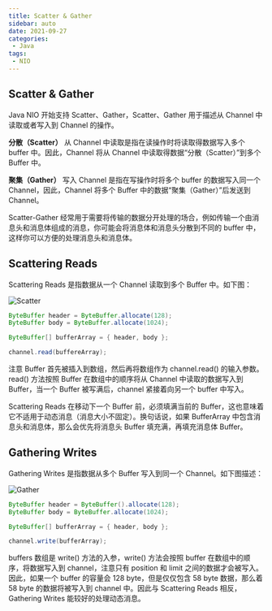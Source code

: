 ```yaml
---
title: Scatter & Gather
sidebar: auto
date: 2021-09-27
categories:
 - Java
tags:
 - NIO
---
```


## Scatter & Gather

Java NIO 开始支持 Scatter、Gather，Scatter、Gather 用于描述从 Channel 中读取或者写入到 Channel 的操作。

**分散（Scatter）** 从 Channel 中读取是指在读操作时将读取得数据写入多个 buffer 中。因此，Channel 将从 Channel 中读取得数据“分散（Scatter）”到多个 Buffer 中。

**聚集（Gather）** 写入 Channel 是指在写操作时将多个 buffer 的数据写入同一个 Channel，因此，Channel 将多个 Buffer 中的数据“聚集（Gather）”后发送到 Channel。

Scatter-Gather 经常用于需要将传输的数据分开处理的场合，例如传输一个由消息头和消息体组成的消息，你可能会将消息体和消息头分散到不同的 buffer 中，这样你可以方便的处理消息头和消息体。



## Scattering Reads

Scattering Reads 是指数据从一个 Channel 读取到多个 Buffer 中。如下图：

<img :src="$withBase('/img/java/nio/Scatter.png')" alt="Scatter">

``` java
ByteBuffer header = ByteBuffer.allocate(128);
ByteBuffer body = ByteBuffer.allocate(1024);

ByteBuffer[] bufferArray = { header, body };

channel.read(buffereArray);
```

注意 Buffer 首先被插入到数组，然后再将数组作为 channel.read() 的输入参数。read() 方法按照 Buffer 在数组中的顺序将从 Channel 中读取的数据写入到 Buffer，当一个 Buffer 被写满后，channel 紧接着向另一个 buffer 中写入。

Scattering Reads 在移动下一个 Buffer 前，必须填满当前的 Buffer，这也意味着它不适用于动态消息（消息大小不固定）。换句话说，如果 BufferArray 中包含消息头和消息体，那么会优先将消息头 Buffer 填充满，再填充消息体 Buffer。



## Gathering Writes

Gathering Writes 是指数据从多个 Buffer 写入到同一个 Channel。如下图描述：

<img :src="$withBase('/img/java/nio/Gather.png')" alt="Gather">

```java
ByteBuffer header = ByteBuffer().allocate(128);
ByteBuffer body = ByteBuffer.allocate(1024);

ByteBuffer[] bufferArray = { header, body };

channel.write(bufferArray);
```

buffers 数组是 write() 方法的入参，write() 方法会按照 buffer 在数组中的顺序，将数据写入到 channel，注意只有 position 和 limit 之间的数据才会被写入。因此，如果一个 buffer 的容量会 128 byte，但是仅仅包含 58 byte 数据，那么着 58 byte 的数据将被写入到 channel 中。因此与 Scattering Reads 相反，Gathering Writes 能较好的处理动态消息。

